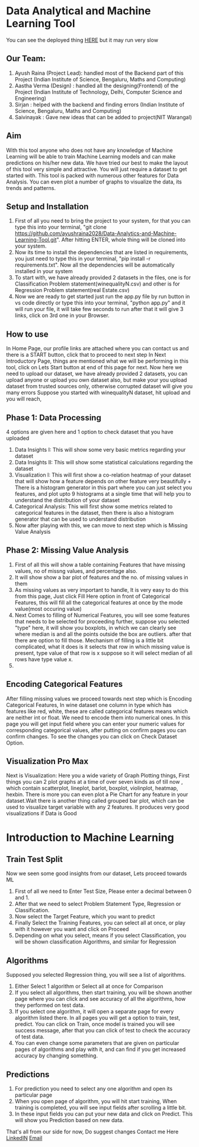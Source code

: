 # Data Analytical and Machine Learning Tool 
You can see the deployed thing [HERE](https://automaticmltool.onrender.com/) but it may run very slow

## Our Team: 
1. Ayush Raina (Project Lead): handled most of the Backend part of this Project (Indian Institute of Science, Bengaluru, Maths and Computing)
2. Aastha Verma (Design) : handled all the designing(Frontend) of the Project (Indian Institute of Technology, Delhi, Computer Science and Engineering)
3. Sirjan : helped with the backend and finding errors (Indian Institute of Science, Bengaluru, Maths and Computing)
4. Saivinayak : Gave new ideas that can be added to project(NIT Warangal)

## Aim
With this tool anyone who does not have any knowledge of Machine Learning will be able to train Machine Learning models and can make predictions on his/her new data. We have tried our best to make the layout of this tool very simple and attractive. You will just require a dataset to get started with. This tool is packed with numerous other features for Data Analysis. You can even plot a number of graphs to visualize the data, its trends and patterns.

## Setup and Installation
1. First of all you need to bring the project to your system, for that you can type this into your terminal,  "git clone https://github.com/ayushraina2028/Data-Analytics-and-Machine-Learning-Tool.git".  After hitting ENTER, whole thing will be cloned into your system.
2. Now its time to install the dependencies that are listed in requirements, you just need to type this in your terminal, "pip install -r requirements.txt". Now all the dependencies will be automatically installed in your system
3. To start with, we have already provided 2 datasets in the files, one is for Classification Problem statement(winequalityN.csv) and other is for Regression Problem statement(real Estate.csv)
4. Now we are ready to get started just run the app.py file by run button in vs code directly or type this into your terminal, "python app.py" and it will run your file, it will take few seconds to run after that it will give 3 links, click on 3rd one in your Browser.


## How to use
In Home Page, our profile links are attached where you can contact us and there is a START button, click that to proceed to next step
In Next Introductory Page, things are mentioned what we will be performing in this tool, click on Lets Start button at end of this page for next.
Now here we need to upload our dataset, we have already provided 2 datasets, you can upload anyone or upload you own dataset also, but make your you upload dataset from trusted sources only, otherwise corrupted dataset will give you many errors
Suppose you started with winequalityN dataset, hit upload and you will reach,

## Phase 1: Data Processing
4 options are given here and 1 option to check dataset that you have uploaded
1. Data Insights I: This will show some very basic metrics regarding your dataset
2. Data Insights II: This will show some statistical calculations regarding the dataset
3. Visualization I: This will first show a co-relation heatmap of your dataset that will show how a feature depends on other feature very beautifully + There is a histogram generator in this part where you can just select you features, and plot upto 9 histograms at a single time that will help you to understand the distribution of your dataset
4. Categorical Analysis: This will first show some metrics related to categorical features in the dataset, then there is also a histogram generator that can be used to understand distribution
5. Now after playing with this, we can move to next step which is Missing Value Analysis

## Phase 2: Missing Value Analysis
1. First of all this will show a table containing Features that have missing values, no of missng values, and percentage also.
2. It will show show a bar plot of features and the no. of missing values in them
3. As missing values as very important to handle, It is very easy to do this from this page, Just click Fill Here option in front of Categorical Features, this will fill all the categorical features at once by the mode value(most occuring value)
4. Next Comes to filling of Numerical Features, you will see some features that needs to be selected for proceeding further, suppose you selected "type" here, it will show you boxplots, in which we can clearly see where median is and all the points outside the box are outliers. after that there are option to fill those. Mechanism of filling is a little bit complicated, what it does is it selects that row in which missing value is present, type value of that row is x suppose so it will select median of all rows have type value x.
5. 

## Encoding Categorical Features
After filling missing values we proceed towards next step which is Encoding Categorical Features, In wine dataset one column in type which has features like red, white, these are called categorical features means which are neither int or float. We need to encode them into numerical ones. In this page you will get input field where you can enter your numeric values for corresponding categorical values, after putting on confirm pages you can confirm changes. To see the changes you can click on Check Dataset Option.

## Visualization Pro Max
Next is Visualization: Here you a wide variety of Graph Plotting things, First things you can 2 plot graphs at a time of over seven kinds as of till now , which contain scatterplot, lineplot, barlot, boxplot, violinplot, heatmap, hexbin. There is more you can even plot a Pie Chart for any feature in your dataset.Wait there is another thing called grouped bar plot, which can be used to visualize target variable with any 2 features. It produces very good visualizations if Data is Good

# Introduction to Machine Learning

## Train Test Split
Now we seen some good insights from our dataset, Lets proceed towards ML
1. First of all we need to Enter Test Size, Please enter a decimal between 0 and 1.
2. After that we need to select Problem Statement Type, Regression or Classification.
3. Now select the Target Feature, which you want to predict
4. Finally Select the Training Features, you can select all at once, or play with it however you want and click on Proceed
5. Depending on what you select, means if you select Classification, you will be shown classification Algorithms, and similar for Regression

## Algorithms
Supposed you selected Regression thing, you will see a list of algorithms.
1. Either Select 1 algorithm or Select all at once for Comparison
2. If you select all algorithms, then start training, you will be shown another page where you can click and see accuracy of all the algorithms, how they performed on test data.
3. If you select one algorithm, it will open a separate page for every algorithm listed there. In all pages you will get a option to train, test, predict. You can click on Train, once model is trained you will see success message, after that you can click of test to check the accuracy of test data.
4. You can even change some parameters that are given on particular pages of algorithms and play with it, and can find if you get increased accuracy by changing something.

## Predictions
1. For prediction you need to select any one algorithm and open its particular page
2. When you open page of algorithm, you will hit start training, When training is completed, you will see input fields after scrolling a little bit.
3. In these input fields you can put your new data and click on Predict. This will show you Prediction based on new data.


That's all from our side for now, Do suggest changes 
Contact me Here
[LinkedIN](https://www.linkedin.com/in/ayushrainaiisc/)
[Email](ayushraina@iisc.ac.in)

 


